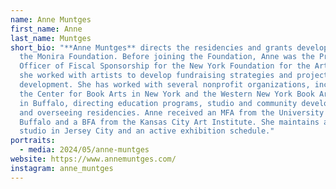 ```yaml
---
name: Anne Muntges
first_name: Anne
last_name: Muntges
short_bio: "**Anne Muntges** directs the residencies and grants development for
  the Monira Foundation. Before joining the Foundation, Anne was the Program
  Officer of Fiscal Sponsorship for the New York Foundation for the Arts, where
  she worked with artists to develop fundraising strategies and project
  development. She has worked with several nonprofit organizations, including
  the Center for Book Arts in New York and the Western New York Book Art Center
  in Buffalo, directing education programs, studio and community development,
  and overseeing residencies. Anne received an MFA from the University at
  Buffalo and a BFA from the Kansas City Art Institute. She maintains an active
  studio in Jersey City and an active exhibition schedule."
portraits:
  - media: 2024/05/anne-muntges
website: https://www.annemuntges.com/
instagram: anne_muntges
---
```

